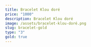 ```yaml
---
title: Bracelet Klou doré
price: "1000"
description: Bracelet Klou doré
image: /assets/bracelet-klou-doré.png
slug: bracelet-gold
type: "3"
gold: true
---
```

